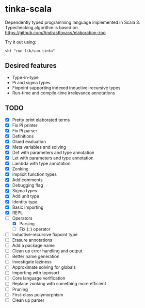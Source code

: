 # tinka-scala

Dependently typed programming language implemented in Scala 3.
Typechecking algorithm is based on https://github.com/AndrasKovacs/elaboration-zoo

Try it out using:

```
sbt "run lib/sum.tinka"
```

## Desired features

- Type-in-type
- Pi and sigma types
- Fixpoint supporting indexed inductive-recursive types
- Run-time and compile-time irrelevance annotations

## TODO

- [x] Pretty print elaborated terms
- [x] Fix Pi printer
- [x] Fix Pi parser
- [x] Definitions
- [x] Glued evaluation
- [x] Meta variables and solving
- [x] Def with parameters and type annotation
- [x] Let with parameters and type annotation
- [x] Lambda with type annotation
- [x] Zonking
- [x] Implicit function types
- [x] Add comments
- [x] Debugging flag
- [x] Sigma types
- [x] Add unit type
- [x] Identity type
- [x] Basic importing
- [x] REPL
- [ ] Operators
  - [x] Parsing
  - [ ] Fix (::) operator
- [ ] Inductive-recursive fixpoint type
- [ ] Erasure annotations
- [ ] Add a package name
- [ ] Clean up error handling and output
- [ ] Better name generation
- [ ] Investigate laziness
- [ ] Approximate solving for globals
- [ ] Importing with toposort
- [ ] Core language verification
- [ ] Replace zonking with something more efficient
- [ ] Pruning
- [ ] First-class polymorphism
- [ ] Clean up parser
